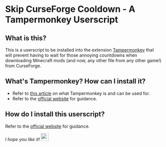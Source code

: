 # Skip CurseForge Cooldown - A Tampermonkey Userscript

## What is this?
This is a userscript to be installed into the extension [Tampermonkey](https://www.tampermonkey.net/) that will prevent having to wait for those annoying countdowns when downloading Minecraft mods (and now, any other file from any other game!) from CurseForge.

## What's Tampermonkey? How can I install it?
- Refer to [this article](http://cabalistix.com/what-is-tampermonkey-and-when-do-i-use-it/) on what Tampermonkey is and can be used for.
- Refer to the [official website](https://www.tampermonkey.net/faq.php?ext=dhdg#Q100) for guidance.

## How do I install this userscript?
Refer to the [official website](https://www.tampermonkey.net/faq.php?ext=dhdg#Q102) for guidance.

*I hope you like it!* [<img src="https://cdn.discordapp.com/emojis/397770592050479105.gif" width="25"/>](rosetryingtoreachahighupplace.gif)
